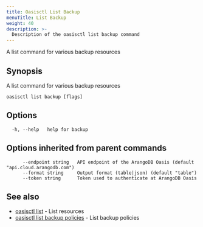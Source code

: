 ```yaml
---
title: Oasisctl List Backup
menuTitle: List Backup
weight: 40
description: >-
  Description of the oasisctl list backup command
---
```

A list command for various backup resources

## Synopsis

A list command for various backup resources

```
oasisctl list backup [flags]
```

## Options

```
  -h, --help   help for backup
```

## Options inherited from parent commands

```
      --endpoint string   API endpoint of the ArangoDB Oasis (default "api.cloud.arangodb.com")
      --format string     Output format (table|json) (default "table")
      --token string      Token used to authenticate at ArangoDB Oasis
```

## See also

* [oasisctl list](_index.md)	 - List resources
* [oasisctl list backup policies](list-backup-policies.md)	 - List backup policies

